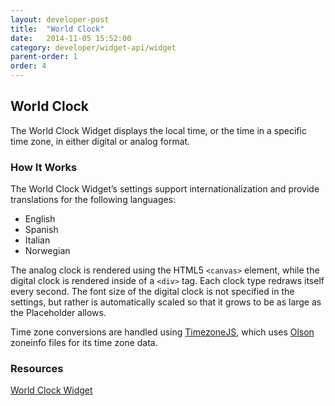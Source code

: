 ```yaml
---
layout: developer-post
title:  "World Clock"
date:   2014-11-05 15:52:00
category: developer/widget-api/widget
parent-order: 1
order: 4
---
```



## World Clock

The World Clock Widget displays the local time, or the time in a specific time zone, in either digital or analog format.

### How It Works

The World Clock Widget’s settings support internationalization and provide translations for the following languages:

- English
- Spanish
- Italian
- Norwegian

The analog clock is rendered using the HTML5 `<canvas>` element, while the digital clock is rendered inside of a `<div>` tag. Each clock type redraws itself every second. The font size of the digital clock is not specified in the settings, but rather is automatically scaled so that it grows to be as large as the Placeholder allows.

Time zone conversions are handled using [TimezoneJS](https://github.com/mde/timezone-js), which uses [Olson](http://en.wikipedia.org/wiki/Tz_database) zoneinfo files for its time zone data.

### Resources
[World Clock Widget](https://github.com/Rise-Vision/widget-world-clock)